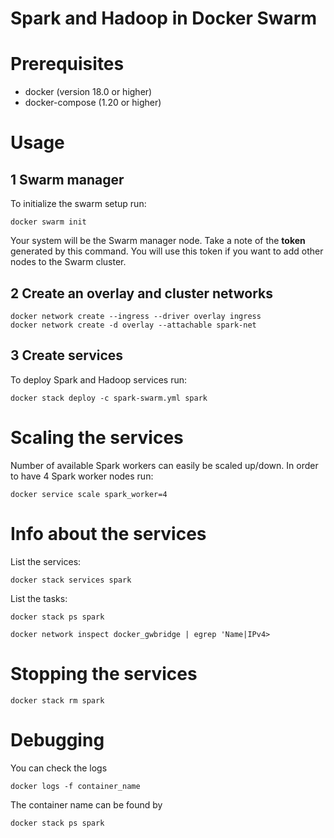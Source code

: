 # Spark and Hadoop in Docker Swarm

# Prerequisites
 - docker (version 18.0 or higher)
 - docker-compose (1.20 or higher)

# Usage
## 1 Swarm manager
To initialize the swarm setup run:
```
docker swarm init
```
Your system will be the Swarm manager node. Take a note of the **token** generated by this command. You will use this token if you want to add other nodes to the Swarm cluster.

## 2 Create an overlay and cluster networks
```
docker network create --ingress --driver overlay ingress
docker network create -d overlay --attachable spark-net
```
## 3 Create services
To deploy Spark and Hadoop services run:
```
docker stack deploy -c spark-swarm.yml spark
```

# Scaling the services
Number of available Spark workers can easily be scaled up/down. In order to have 4 Spark worker nodes run:
```
docker service scale spark_worker=4
```

# Info about the services
List the services:
```
docker stack services spark
```
List the tasks:
```
docker stack ps spark
```
```
docker network inspect docker_gwbridge | egrep 'Name|IPv4>
```

# Stopping the services
```
docker stack rm spark
```

# Debugging

You can check the logs
```
docker logs -f container_name
```

The container name can be found by
```
docker stack ps spark
```

